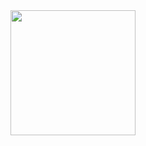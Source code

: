 <a href="https://on.soundcloud.com/hig6e4FnsBwLfGiT9">
  <img src="https://source.boomplaymusic.com/group10/M00/08/23/f47a2678057f4ad49dd992078e9d2db8H1448W1448_464_464.jpg" width="200" height="200">
</a>
